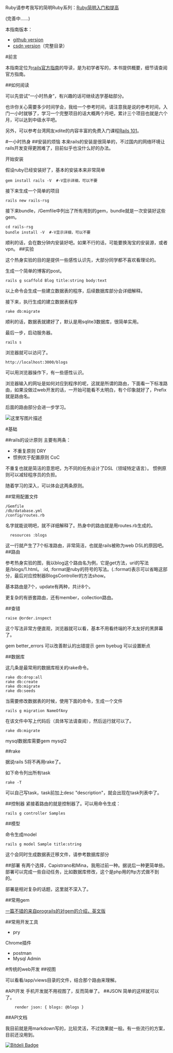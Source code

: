 Ruby请参考我写的简明Ruby系列：[Ruby简明入门和提高
](http://blog.csdn.net/freeagle/article/details/46659351)

(完善中......)

本指南版本：
* [github version](https://github.com/chenge/rails-simple-guide-cn/tree/master)
* [csdn version](http://blog.csdn.net/freeagle/article/details/46658607)（完整目录）


#前言

本指南定位为[rails官方指南](http://guides.ruby-china.org/)的导读，是为初学者写的，本书提供概要，细节请查阅官方指南。

##如何阅读

可以先尝试“一小时热身”，有兴趣的话可继续选学基础部分。

也许你关心需要多少时间学会，我给一个参考时间，请注意我是说的参考时间，入门一小时就够了，学习一个完整项目的话大概两个月吧，累计三个项目也就是六个月，可以达到中级水平吧。

另外，可以参考台湾网友xdite的内容丰富的免费入门课程[Rails 101](http://growth.xdite.net/courses/rails-101)。

#一小时热身
##安装的烦恼
本来rails的安装是很简单的，不过国内的网络环境让rails开发变得更困难了，目前似乎也没什么好的办法。

开始安装

假设ruby已经安装好了，基本的安装本来非常简单
```
gem install rails -V  #-V显示详细，可以不要
```

接下来生成一个简单的项目

```
rails new rails-rsg
```

接下来bundle，/Gemfile中列出了所有用到的gem，bundle就是一次安装好这些gem。

```
cd rails-rsg
bundle install -V  #-V显示详细，可以不要
```

顺利的话，会在数分钟内安装好吧。如果不行的话，可能要换淘宝的安装源，或者vpn。
##实验

这个热身实验的目的是提供一些感性认识先，大部分同学都不喜欢看理论的。

生成一个简单的博客的post。
```
rails g scaffold Blog title:string body:text
```
以上命令会生成一些建立数据表的程序，后续数据库部分会详细解释。

接下来，执行生成的建立数据表程序

```
rake db:migrate
```
顺利的话，数据表就建好了，默认是用sqlite3数据库，很简单实用。

最后一步，启动服务器。

```
rails s
```

浏览器就可以访问了。

```
http://localhost:3000/blogs
```
可以用浏览器操作下，有一些感性认识。

浏览器输入的网址是如何对应到程序的呢，这就是所谓的路由，下面看一下标准路由，如果没做过web开发的话，一开始可能看不太明白，有个印象就好了，Prefix就是路由名。

后面的路由部分会进一步学习。

![这里写图片描述](http://img.blog.csdn.net/20150627072819379)

#基础

##rails的设计原则
主要有两条：

* 不重复原则 DRY
* 惯例优于配置原则 CoC

不重复也就是简洁的意思吧，为不同的任务设计了DSL（领域特定语言）。
惯例原则可以减轻程序员的负担。

随着学习的深入，可以体会这两条原则。

##常用配置文件

```
/Gemfile 
/db/database.yml
/config/routes.rb
```
名字就能说明吧，就不详细解释了。热身中的路由就是用routes.rb生成的。

```
  resources :blogs
```
这一行就产生了7个标准路由，非常简洁，也就是rails被称为web DSL的原因吧。
##路由

参考热身实验的图，我以blog这个路由名为例，它是get方法，uri的写法是/blogs/1.html。 :id, :format是ruby的符号的写法。(.:format)表示可以省略这部分，最后对应控制器BlogsController的方法show。

基本路由是7个，update有两种，共计8个。

更复杂的有嵌套路由，还有member，collection路由。

##查错

```
raise @order.inspect
```
这个写法非常方便直观，浏览器就可以看，基本不用看终端的不太友好的黑屏幕了。

gem better_errors 可以改善默认的出错提示
gem byebug 可以设置断点


##数据库

这几条是最常用的数据库相关的rake命令。
```
rake db:drop:all
rake db:create
rake db:migrate
rake db:seeds
```
当需要修改数据表的时候，使用下面的命令，生成一个文件
```
rails g migration NameOfAny
```
在该文件中写上代码后（具体写法请查阅），然后运行就可以了。

```
rake db:migrate
```

mysql数据库需要gem mysql2

##rake

据说rails 5将不再用rake了。

如下命令列出所有task

```
rake -T
```

可以自己写task，task前加上desc "description"，就会出现在task列表中了。

##控制器
紧接着路由的就是控制器了。可以用命令生成：

```
rails g controller Samples
```

##模型

命令生成model

```
rails g model Sample title:string
```
这个会同时生成数据表迁移文件，请参考数据库部分


##部署
有两个选择，Capistrano和Mina，我用过前一种。据说后一种更简单些。
部署可以完成一些自动任务，比如数据库修改，这个是php用的ftp方式做不到的。

部署是相对复杂的话题，这里就不深入了。

##常用gem

[一篇不错的来自prograils的对gem的介绍，英文版](https://prograils.com/posts/ruby-gem-guide-how-to-install-and-work-with-local-gems)

##常用开发工具

*  pry

Chrome插件

*  postman
*  Mysql Admin

#传统的web开发
##视图

可以看看/app/views目录的文件，结合那个路由来理解。

#API开发
手机开发就不用视图了，反而简单了。
##JSON
简单的这样就可以了。
```
    render json: { blogs: @blogs }
```

##API文档

我目前就是用markdown写的，比较灵活，不过效果就一般。有一些流行的方案，目前还没用到。


[![Bitdeli Badge](https://d2weczhvl823v0.cloudfront.net/chenge/rails-simple-guide-cn/trend.png)](https://bitdeli.com/free "Bitdeli Badge")

